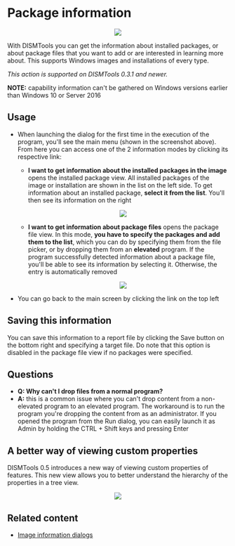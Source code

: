 # Package information

<p align="center">
    <img src="../../../res/img_tasks/info/pkg_info.png" />
</p>

With DISMTools you can get the information about installed packages, or about package files that you want to add or are interested in learning more about. This supports Windows images and installations of every type.

*This action is supported on DISMTools 0.3.1 and newer.*

**NOTE:** capability information can't be gathered on Windows versions earlier than Windows 10 or Server 2016

## Usage

- When launching the dialog for the first time in the execution of the program, you'll see the main menu (shown in the screenshot above). From here you can access one of the 2 information modes by clicking its respective link:

    - **I want to get information about the installed packages in the image** opens the installed package view. All installed packages of the image or installation are shown in the list on the left side. To get information about an installed package, **select it from the list**. You'll then see its information on the right

    <p align="center">
        <img src="../../../res/img_tasks/info/get_instpkginfo.png" />
    </p>

    - **I want to get information about package files** opens the package file view. In this mode, **you have to specify the packages and add them to the list**, which you can do by specifying them from the file picker, or by dropping them from an **elevated** program. If the program successfully detected information about a package file, you'll be able to see its information by selecting it. Otherwise, the entry is automatically removed

    <p align="center">
        <img src="../../../res/img_tasks/info/get_pkgfileinfo.png" />
    </p>

- You can go back to the main screen by clicking the link on the top left

## Saving this information

You can save this information to a report file by clicking the Save button on the bottom right and specifying a target file. Do note that this option is disabled in the package file view if no packages were specified.

## Questions

- **Q: Why can't I drop files from a normal program?**
- **A:** this is a common issue where you can't drop content from a non-elevated program to an elevated program. The workaround is to run the program you're dropping the content from as an administrator. If you opened the program from the Run dialog, you can easily launch it as Admin by holding the CTRL + Shift keys and pressing Enter

## A better way of viewing custom properties

DISMTools 0.5 introduces a new way of viewing custom properties of features. This new view allows you to better understand the hierarchy of the properties in a tree view.

<p align="center">
    <img src="../../../res/img_tasks/info/cprop_viewer.png" />
</p>

## Related content

- [Image information dialogs](../info/infodlgs.md)